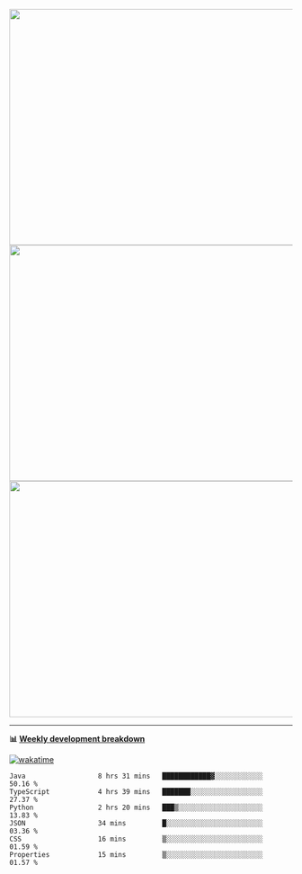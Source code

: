 <p float="left" align="middle"><img src="https://user-images.githubusercontent.com/56089155/195064669-12bd89bb-53c9-44b1-9fd8-993f93f585e1.png" width="600px" height="420px">
<img src="https://user-images.githubusercontent.com/56089155/195064706-c37aa3c8-f669-46c9-abba-1eadcbb910c5.png" width="600px" height="420px">
<img src="https://user-images.githubusercontent.com/56089155/195064753-0de674c7-4fc7-4831-a8a5-402e19cc77be.png" width="600px" height="420px"></p>

<hr />

**📊 [Weekly development breakdown](https://wakatime.com/@Ari24)**

[![wakatime](https://wakatime.com/badge/user/ca34c016-707f-4382-84cf-1823913a1423.svg)](https://wakatime.com/@ca34c016-707f-4382-84cf-1823913a1423)

<!--START_SECTION:waka-->

```text
Java                  8 hrs 31 mins   ████████████▓░░░░░░░░░░░░   50.16 %
TypeScript            4 hrs 39 mins   ███████░░░░░░░░░░░░░░░░░░   27.37 %
Python                2 hrs 20 mins   ███▒░░░░░░░░░░░░░░░░░░░░░   13.83 %
JSON                  34 mins         █░░░░░░░░░░░░░░░░░░░░░░░░   03.36 %
CSS                   16 mins         ▒░░░░░░░░░░░░░░░░░░░░░░░░   01.59 %
Properties            15 mins         ▒░░░░░░░░░░░░░░░░░░░░░░░░   01.57 %
```

<!--END_SECTION:waka-->
